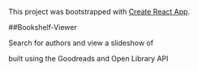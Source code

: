 This project was bootstrapped with [Create React App](https://github.com/facebook/create-react-app).


##Bookshelf-Viewer

Search for authors and view a slideshow of 


built using the Goodreads and Open Library API